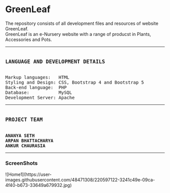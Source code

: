 # GreenLeaf
The repository consists of all development files and resources of website GreenLeaf. <br>
GreenLeaf is an e-Nursery website with a range of producst in Plants, Accessories and Pots. <br>
<hr>
<pre>
<h3>LANGUAGE AND DEVELOPMENT DETAILS</h3>
Markup languages:   HTML
Styling and Design: CSS, Bootstrap 4 and Bootstrap 5
Back-end language:  PHP
Database:           MySQL
Development Server: Apache
</pre>
<hr>
<pre>
<h3>PROJECT TEAM</h3>
<strong>ANANYA SETH</strong>  
<strong>ARPAN BHATTACHARYA</strong>
<strong>ANKUR CHAURASIA </strong>
</pre>
<hr>
<h3>ScreenShots</h3>
![Home1](https://user-images.githubusercontent.com/48471308/220597122-3241c49e-09ca-4f40-b673-33649a679932.jpg)
